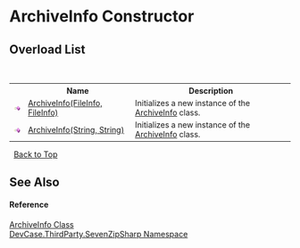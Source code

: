 # ArchiveInfo Constructor 
 


## Overload List
&nbsp;<table><tr><th></th><th>Name</th><th>Description</th></tr><tr><td>![Public method](media/pubmethod.gif "Public method")</td><td><a href="M_DevCase_ThirdParty_SevenZipSharp_ArchiveInfo__ctor">ArchiveInfo(FileInfo, FileInfo)</a></td><td>
Initializes a new instance of the <a href="T_DevCase_ThirdParty_SevenZipSharp_ArchiveInfo">ArchiveInfo</a> class.</td></tr><tr><td>![Public method](media/pubmethod.gif "Public method")</td><td><a href="M_DevCase_ThirdParty_SevenZipSharp_ArchiveInfo__ctor_1">ArchiveInfo(String, String)</a></td><td>
Initializes a new instance of the <a href="T_DevCase_ThirdParty_SevenZipSharp_ArchiveInfo">ArchiveInfo</a> class.</td></tr></table>&nbsp;
<a href="#archiveinfo-constructor">Back to Top</a>

## See Also


#### Reference
<a href="T_DevCase_ThirdParty_SevenZipSharp_ArchiveInfo">ArchiveInfo Class</a><br /><a href="N_DevCase_ThirdParty_SevenZipSharp">DevCase.ThirdParty.SevenZipSharp Namespace</a><br />